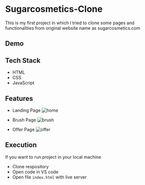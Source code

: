 # Sugarcosmetics-Clone
This is my first project in which I tried to clone some pages and functionalities from original website name as sugarcosmetics.com


## Demo




## Tech Stack

- HTML
- CSS
- JavaScript




## Features

- Landing Page
![home](https://i.postimg.cc/vBTPhWP7/home.png)

- Brush Page
![brush](https://i.postimg.cc/vHK6x59F/brush.png)

- Offer Page
![offer](https://i.postimg.cc/vmtBhn1m/offer.png)

## Execution

If you want to run project in your local machine

- Clone respository
- Open code in VS code
- Open file `index.html` with live server
